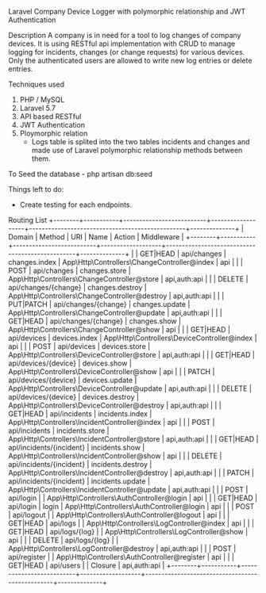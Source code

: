 Laravel Company Device Logger with polymorphic relationship and JWT Authentication

Description
A company is in need for a tool to log changes of company devices. It is using RESTful api implementation with CRUD to
manage logging for incidents, changes (or change requests) for various devices. Only the authenticated users are allowed to write new log entries or delete entries. 

Techniques used
1. PHP / MySQL
2. Laravel 5.7
3. API based RESTful
4. JWT Authentication
5. Ploymorphic relation 
    - Logs table is splited into the two tables incidents and changes and made use of Laravel ​polymorphic​ relationship methods between them.

To Seed the database 
    - php artisan db:seed

Things left to do:
 - Create testing for each endpoints.

Routing List
+--------+-----------+--------------------------+-------------------+-------------------------------------------------+--------------+
| Domain | Method    | URI                      | Name              | Action                                          | Middleware   |
+--------+-----------+--------------------------+-------------------+-------------------------------------------------+--------------+
|        | GET|HEAD  | api/changes              | changes.index     | App\Http\Controllers\ChangeController@index     | api          |
|        | POST      | api/changes              | changes.store     | App\Http\Controllers\ChangeController@store     | api,auth:api |
|        | DELETE    | api/changes/{change}     | changes.destroy   | App\Http\Controllers\ChangeController@destroy   | api,auth:api |
|        | PUT|PATCH | api/changes/{change}     | changes.update    | App\Http\Controllers\ChangeController@update    | api,auth:api |
|        | GET|HEAD  | api/changes/{change}     | changes.show      | App\Http\Controllers\ChangeController@show      | api          |
|        | GET|HEAD  | api/devices              | devices.index     | App\Http\Controllers\DeviceController@index     | api          |
|        | POST      | api/devices              | devices.store     | App\Http\Controllers\DeviceController@store     | api,auth:api |
|        | GET|HEAD  | api/devices/{device}     | devices.show      | App\Http\Controllers\DeviceController@show      | api          |
|        | PATCH     | api/devices/{device}     | devices.update    | App\Http\Controllers\DeviceController@update    | api,auth:api |
|        | DELETE    | api/devices/{device}     | devices.destroy   | App\Http\Controllers\DeviceController@destroy   | api,auth:api |
|        | GET|HEAD  | api/incidents            | incidents.index   | App\Http\Controllers\IncidentController@index   | api          |
|        | POST      | api/incidents            | incidents.store   | App\Http\Controllers\IncidentController@store   | api,auth:api |
|        | GET|HEAD  | api/incidents/{incident} | incidents.show    | App\Http\Controllers\IncidentController@show    | api          |
|        | DELETE    | api/incidents/{incident} | incidents.destroy | App\Http\Controllers\IncidentController@destroy | api,auth:api |
|        | PATCH     | api/incidents/{incident} | incidents.update  | App\Http\Controllers\IncidentController@update  | api,auth:api |
|        | POST      | api/login                |                   | App\Http\Controllers\AuthController@login       | api          |
|        | GET|HEAD  | api/login                | login             | App\Http\Controllers\AuthController@login       | api          |
|        | POST      | api/logout               |                   | App\Http\Controllers\AuthController@logout      | api          |
|        | GET|HEAD  | api/logs                 |                   | App\Http\Controllers\LogController@index        | api          |
|        | GET|HEAD  | api/logs/{log}           |                   | App\Http\Controllers\LogController@show         | api          |
|        | DELETE    | api/logs/{log}           |                   | App\Http\Controllers\LogController@destroy      | api,auth:api |
|        | POST      | api/register             |                   | App\Http\Controllers\AuthController@register    | api          |
|        | GET|HEAD  | api/users                |                   | Closure                                         | api,auth:api |
+--------+-----------+--------------------------+-------------------+-------------------------------------------------+--------------+